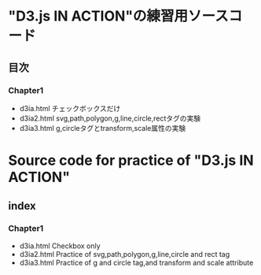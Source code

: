 # "D3.js IN ACTION"の練習用ソースコード
## 目次
### Chapter1
- d3ia.html チェックボックスだけ
- d3ia2.html svg,path,polygon,g,line,circle,rectタグの実験
- d3ia3.html g,circleタグとtransform,scale属性の実験

# Source code for practice of "D3.js IN ACTION"
## index
### Chapter1
- d3ia.html Checkbox only
- d3ia2.html Practice of svg,path,polygon,g,line,circle and rect tag
- d3ia3.html Practice of g and circle tag,and transform and scale attribute
